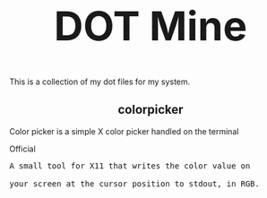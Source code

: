 <h1 align="center" style="font-size:72px">DOT Mine</h1>

This is a collection of my dot files for my system.


<h2 align="center">colorpicker</h2>

Color picker is a simple X color picker handled on the terminal

Official 
<pre>
A small tool for X11 that writes the color value on<br>
your screen at the cursor position to stdout, in RGB.
</pre>
